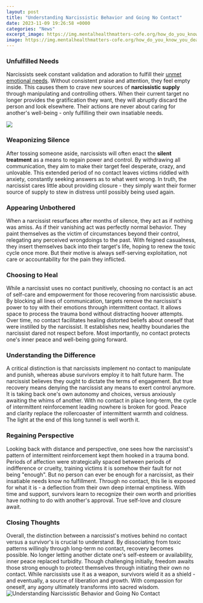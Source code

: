 ```yaml
---
layout: post
title: "Understanding Narcissistic Behavior and Going No Contact"
date: 2023-11-09 19:26:58 +0000
categories: "News"
excerpt_image: https://img.mentalhealthmatters-cofe.org/how_do_you_know_you_dealing_with_a_narcissist.jpg
image: https://img.mentalhealthmatters-cofe.org/how_do_you_know_you_dealing_with_a_narcissist.jpg
---
```


### Unfulfilled Needs 
Narcissists seek constant validation and adoration to fulfill their [unmet emotional needs](https://yt.io.vn/collection/agostini). Without consistent praise and attention, they feel empty inside. This causes them to crave new sources of **narcissistic supply** through manipulating and controlling others. When their current target no longer provides the gratification they want, they will abruptly discard the person and look elsewhere. Their actions are never about caring for another's well-being - only fulfilling their own insatiable needs.

![](https://i.pinimg.com/736x/32/cc/87/32cc879d62270f0d1870cddc4a135b2b.jpg)
### Weaponizing Silence
After tossing someone aside, narcissists will often enact the **silent treatment** as a means to regain power and control. By withdrawing all communication, they aim to make their target feel desperate, crazy, and unlovable. This extended period of no contact leaves victims riddled with anxiety, constantly seeking answers as to what went wrong. In truth, the narcissist cares little about providing closure - they simply want their former source of supply to stew in distress until possibly being used again. 
### Appearing Unbothered 
When a narcissist resurfaces after months of silence, they act as if nothing was amiss. As if their vanishing act was perfectly normal behavior. They paint themselves as the victim of circumstances beyond their control, relegating any perceived wrongdoings to the past. With feigned casualness, they insert themselves back into their target's life, hoping to renew the toxic cycle once more. But their motive is always self-serving exploitation, not care or accountability for the pain they inflicted.
### Choosing to Heal
While a narcissist uses no contact punitively, choosing no contact is an act of self-care and empowerment for those recovering from narcissistic abuse. By blocking all lines of communication, targets remove the narcissist's power to toy with their emotions through intermittent contact. It allows space to process the trauma bond without distracting hoover attempts. Over time, no contact facilitates healing distorted beliefs about oneself that were instilled by the narcissist. It establishes new, healthy boundaries the narcissist dared not respect before. Most importantly, no contact protects one's inner peace and well-being going forward.
### Understanding the Difference 
A critical distinction is that narcissists implement no contact to manipulate and punish, whereas abuse survivors employ it to halt future harm. The narcissist believes they ought to dictate the terms of engagement. But true recovery means denying the narcissist any means to exert control anymore. It is taking back one's own autonomy and choices, versus anxiously awaiting the whims of another. With no contact in place long-term, the cycle of intermittent reinforcement leading nowhere is broken for good. Peace and clarity replace the rollercoaster of intermittent warmth and coldness. The light at the end of this long tunnel is well worth it.
### Regaining Perspective
Looking back with distance and perspective, one sees how the narcissist's pattern of intermittent reinforcement kept them hooked in a trauma bond. Periods of affection were strategically spaced between periods of indifference or cruelty, training victims it is somehow their fault for not being "enough". But no person can ever be enough for a narcissist, as their insatiable needs know no fulfillment. Through no contact, this lie is exposed for what it is - a deflection from their own deep internal emptiness. With time and support, survivors learn to recognize their own worth and priorities have nothing to do with another's approval. True self-love and closure await.
### Closing Thoughts
Overall, the distinction between a narcissist's motives behind no contact versus a survivor's is crucial to understand. By dissociating from toxic patterns willingly through long-term no contact, recovery becomes possible. No longer letting another dictate one's self-esteem or availability, inner peace replaced turbidity. Though challenging initially, freedom awaits those strong enough to protect themselves through initiating their own no contact. While narcissists use it as a weapon, survivors wield it as a shield - and eventually, a source of liberation and growth. With compassion for oneself, any agony ultimately transforms into sacred wisdom.
![Understanding Narcissistic Behavior and Going No Contact](https://img.mentalhealthmatters-cofe.org/how_do_you_know_you_dealing_with_a_narcissist.jpg)